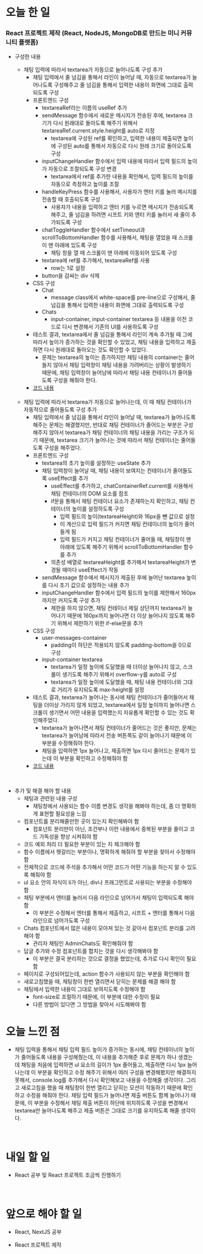 # 오늘 한 일

### React 프로젝트 제작 (React, NodeJS, MongoDB로 만드는 미니 커뮤니티 플랫폼)

- 구성한 내용

  - 채팅 입력에 따라서 textarea가 자동으로 늘어나도록 구성 추가
    - 채팅 입력에서 줄 넘김을 통해서 라인이 늘어날 때, 자동으로 textarea가 늘어나도록 구성해주고 줄 넘김을 통해서 입력한 내용이 화면에 그대로 출력되도록 구성
    - 프론트엔드 구성
      - textareaRef라는 이름의 useRef 추가
      - sendMessage 함수에서 새로운 메시지가 전송된 후에, textarea 크기가 다시 원래대로 돌아도록 해주기 위해서 textareaRef.current.style.height를 auto로 지정
        - textarea에 구성된 ref를 확인하고, 입력한 내용이 제출되면 높이에 구성된 auto를 통해서 자동으로 다시 원래 크기로 돌아오도록 구성
      - inputChangeHandler 함수에서 입력 내용에 따라서 입력 필드의 높이가 자동으로 조절되도록 구성 변경
        - textarea에서 ref를 추가한 내용을 확인해서, 입력 필드의 높이를 자동으로 측정하고 높이를 조절
      - handleKeyPress 함수를 사용해서, 사용자가 엔터 키를 눌러 메시지를 전송할 때 호출되도록 구성
        - 사용자가 내용을 입력하고 엔터 키를 누르면 메시지가 전송되도록 해주고, 줄 넘김을 하려면 시프트 키와 엔터 키를 눌러서 새 줄이 추가되도록 구성
      - chatToggleHandler 함수에서 setTimeout과 scrollToBottomHandler 함수를 사용해서, 채팅을 열었을 때 스크롤이 맨 아래에 있도록 구성
        - 채팅 창을 열 때 스크롤이 맨 아래에 이동되어 있도록 구성
      - textarea에 ref를 추가해서, textareaRef를 사용
        - row는 1로 설정
      - button을 감싸는 div 삭제
    - CSS 구성
      - Chat
        - message class에서 white-space를 pre-line으로 구성해서, 줄 넘김을 통해서 입력한 내용이 화면에 그대로 출력되도록 구성
      - Chats
        - input-container, input-container textarea 등 내용을 이전 코드로 다시 변경해서 기존의 UI를 사용하도록 구성
    - 테스트 결과, textarea에서 줄 넘김을 통해서 라인이 계속 추가될 때 그에 따라서 높이가 증가하는 것을 확인할 수 있었고, 채팅 내용을 입력하고 제출하면 다시 원래대로 돌아오는 것도 확인할 수 있었다.
      - 문제는 textarea의 높이는 증가하지만 채팅 내용의 container는 줄어들지 않아서 채팅 입력창이 채팅 내용을 가려버리는 상황이 발생하기 때문에, 채팅 입력창이 늘어남에 따라서 채팅 내용 컨테이너가 줄어들도록 구성을 해줘야 한다.
    - [코드 내용](https://github.com/jeongsangtae/mini-community-platform/commit/68114ed65c33225348e987eb6dfc56b299b1fa5f)

  <br />

  - 채팅 입력에 따라서 textarea가 자동으로 늘어나는데, 이 때 채팅 컨테이너가 자동적으로 줄어들도록 구성 추가
    - 채팅 입력에서 줄 넘김을 통해서 라인이 늘어날 때, textarea가 늘어나도록 해주는 문제는 해결했지만, 반대로 채팅 컨테이너가 줄어드는 부분은 구성해주지 않아서 textarea가 채팅 컨테이너의 채팅 내용을 가리는 구조가 되기 때문에, textarea 크기가 늘어나는 것에 따라서 채팅 컨테이너는 줄어들도록 구성을 해주었다.
    - 프론트엔드 구성
      - textarea의 초기 높이를 설정하는 useState 추가
      - 채팅 입력창이 늘어날 때, 채팅 내용이 보여지는 컨테이너가 줄어들도록 useEffect를 추가
        - useEffect를 추가하고, chatContainerRef.current를 사용해서 채팅 컨테이너의 DOM 요소를 참조
        - if문을 통해서 채팅 컨테이너 요소가 존재하는지 확인하고, 채팅 컨테이너의 높이를 설정하도록 구성
          - 입력 필드의 높이(textareaHeight)와 16px을 뺀 값으로 설정
          - 이 계산으로 입력 필드가 커지면 채팅 컨테이너의 높이가 줄어들게 됨
          - 입력 필드가 커지고 채팅 컨테이너가 줄어들 때, 채팅창이 맨 아래에 있도록 해주기 위해서 scrollToBottomHandler 함수를 추가
        - 의존성 배열로 textareaHeight를 추가해서 textareaHeight가 변경될 때마다 useEffect가 작동
      - sendMessage 함수에서 메시지가 제출된 후에 늘어난 textarea 높이를 다시 초기 값으로 설정하는 내용 추가
      - inputChangeHandler 함수에서 입력 필드의 높이를 제한해서 160px까지만 커지도록 구성 추가
        - 제한을 하지 않으면, 채팅 컨테이너 제일 상단까지 textarea가 늘어나기 때문에 160px까지 늘어나면 더 이상 늘어나지 않도록 해주기 위해서 제한하기 위한 if-else문을 추가
    - CSS 구성
      - user-messages-container
        - padding이 하단은 적용되지 않도록 padding-bottom을 0으로 구성
      - input-container textarea
        - textarea가 일정 높이에 도달했을 때 더이상 늘어나지 않고, 스크롤이 생기도록 해주기 위해서 overflow-y를 auto로 구성
        - textarea가 일정 높이에 도달했을 때, 채팅 내용 컨테이너와 그대로 거리가 유지되도록 max-height를 설정
    - 테스트 결과, textarea가 늘어나는 동시에 채팅 컨테이너가 줄어들어서 채팅을 더이상 가리지 않게 되었고, textarea에서 일정 높이까지 늘어나면 스크롤이 생기면서 어떤 내용을 입력했는지 자유롭게 확인할 수 있는 것도 확인해주었다.
      - textarea가 늘어나면서 채팅 컨테이너가 줄어드는 것은 좋지만, 문제는 textarea가 늘어남에 따라서 전송 버튼쪽도 같이 늘어나기 때문에 이 부분을 수정해줘야 한다.
      - 채팅을 입력하면 1px 늘어나고, 제출하면 1px 다시 줄어드는 문제가 있는데 이 부분을 확인하고 수정해줘야 함
    - [코드 내용](https://github.com/jeongsangtae/mini-community-platform/commit/055dc77ba0e6e838b61094c5fd5c5fef68a26864)

<br />

- 추가 및 해결 해야 할 내용
  - 채팅과 관련된 내용 구성
    - 채팅창에서 사용되는 함수 이름 변경도 생각을 해봐야 하는데, 좀 더 명확하게 표현할 필요성을 느낌
  - 컴포넌트를 분리해줄만한 곳이 있는지 확인해봐야 함
    - 컴포넌트 분리만이 아닌, 조건부나 이런 내용에서 중복된 부분을 줄이고 코드 가독성을 향상 시켜줘야 함
  - 코드 예외 처리 더 필요한 부분이 있는 지 체크해야 함
  - 함수 이름에서 헷갈리는 부분이나, 명확하게 해줘야 할 부분을 찾아서 수정해야 함
  - 전체적으로 코드에 주석을 추가해서 어떤 코드가 어떤 기능을 하는지 알 수 있도록 해줘야 함
  - ul 요소 안의 자식이 li가 아닌, div나 프래그먼트로 사용되는 부분을 수정해야 함
  - 채팅 부분에서 엔터를 눌러서 다음 라인으로 넘어가서 채팅이 입력되도록 해야 함
    - 이 부분은 수정해서 엔터를 통해서 제출하고, 시프트 + 엔터를 통해서 다음 라인으로 넘어가도록 구성
  - Chats 컴포넌트에서 많은 내용이 모아져 있는 것 같아서 컴포넌트 분리를 고려해야 함
    - 관리자 채팅인 AdminChats도 확인해줘야 함
  - 답글 추가와 수정 컴포넌트를 합치는 것을 다시 생각해봐야 함
    - 이 부분은 결국 분리하는 것으로 결정을 했었는데, 추가로 다시 확인이 필요함
  - 페이지로 구성되어있는데, action 함수가 사용되지 않는 부분을 확인해야 함
  - 새로고침했을 때, 채팅창이 한번 열리면서 닫히는 문제를 해결 해야 함
  - 채팅에서 입력한 내용이 그대로 보여지도록 수정해야 함
    - font-size로 조절하기 때문에, 이 부분에 대한 수정이 필요
    - 다른 방법이 있다면 그 방법을 찾아서 시도해봐야 함

# 오늘 느낀 점

- 채팅 입력을 통해서 채팅 입력 필드 높이가 증가하는 동시에, 채팅 컨테이너의 높이가 줄어들도록 내용을 구성해줬는데, 이 내용을 추가해준 후로 문제가 하나 생겼는데 채팅을 처음에 입력하면 ul 요소의 길이가 1px 줄어들고, 제출하면 다시 1px 늘어나는데 이 부분을 확인하고 수정 해주기 위해서 여러 구성을 변경해봤지만 해결하지 못해서, console.log를 추가해서 다시 확인해보고 내용을 수정해줄 생각이다. 그리고 새로고침을 했을 때 채팅창이 한번 열리고 닫히는 모션이 작동하기 때문에 확인하고 수정을 해줘야 한다. 채팅 입력 필드가 늘어나면 제출 버튼도 함께 늘어나기 때문에, 이 부분을 수정해서 채팅 제출 버튼이 하단에 위치하도록 구성을 변경해서 textarea만 늘어나도록 해주고 제출 버튼은 그대로 크기를 유지하도록 해줄 생각이다.

<br />

# 내일 할 일

- React 공부 및 React 프로젝트 조금씩 진행하기

<br />

# 앞으로 해야 할 일

- React, NextJS 공부

- React 프로젝트 제작
